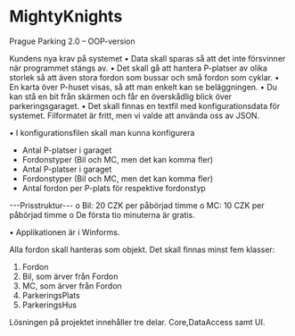 # MightyKnights
Prague Parking 2.0 – OOP-version 

Kundens nya krav på systemet
• Data skall sparas så att det inte försvinner när programmet stängs av.
• Det skall gå att hantera P-platser av olika storlek så att även stora fordon som bussar och små fordon som cyklar.
• En karta över P-huset visas, så att man enkelt kan se beläggningen. 
• Du kan stå en bit från skärmen och får en överskådlig blick över parkeringsgaraget. 
• Det skall finnas en textfil med konfigurationsdata för systemet. Filformatet är fritt, men vi valde att använda oss av JSON.

• I konfigurationsfilen skall man kunna konfigurera
- Antal P-platser i garaget
- Fordonstyper (Bil och MC, men det kan komma fler)
- Antal P-platser i garaget
- Fordonstyper (Bil och MC, men det kan komma fler)
- Antal fordon per P-plats för respektive fordonstyp

---Prisstruktur---
o Bil: 20 CZK per påbörjad timme
o MC: 10 CZK per påbörjad timme
o De första tio minuterna är gratis.


• Applikationen är i Winforms.  

Alla fordon skall hanteras som objekt. Det skall finnas minst fem klasser:
1. Fordon
2. Bil, som ärver från Fordon
3. MC, som ärver från Fordon
4. ParkeringsPlats
5. ParkeringsHus

Lösningen på projektet innehåller tre delar. 
Core,DataAccess samt UI.
